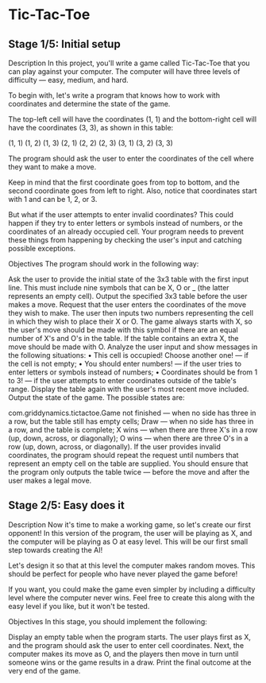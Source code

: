 # Tic-Tac-Toe

## Stage 1/5: Initial setup
Description
In this project, you'll write a game called Tic-Tac-Toe that you can play against your computer. The computer will have three levels of difficulty — easy, medium, and hard.

To begin with, let's write a program that knows how to work with coordinates and determine the state of the game.

The top-left cell will have the coordinates (1, 1) and the bottom-right cell will have the coordinates (3, 3), as shown in this table:

(1, 1) (1, 2) (1, 3)
(2, 1) (2, 2) (2, 3)
(3, 1) (3, 2) (3, 3)

The program should ask the user to enter the coordinates of the cell where they want to make a move.

Keep in mind that the first coordinate goes from top to bottom, and the second coordinate goes from left to right. Also, notice that coordinates start with 1 and can be 1, 2, or 3.

But what if the user attempts to enter invalid coordinates? This could happen if they try to enter letters or symbols instead of numbers, or the coordinates of an already occupied cell. Your program needs to prevent these things from happening by checking the user's input and catching possible exceptions.

Objectives
The program should work in the following way:

Ask the user to provide the initial state of the 3x3 table with the first input line. This must include nine symbols that can be X, O or _ (the latter represents an empty cell).
Output the specified 3x3 table before the user makes a move.
Request that the user enters the coordinates of the move they wish to make.
The user then inputs two numbers representing the cell in which they wish to place their X or O. The game always starts with X, so the user's move should be made with this symbol if there are an equal number of X's and O's in the table. If the table contains an extra X, the move should be made with O.
Analyze the user input and show messages in the following situations:
• This cell is occupied! Choose another one! — if the cell is not empty;
• You should enter numbers! — if the user tries to enter letters or symbols instead of numbers;
• Coordinates should be from 1 to 3! — if the user attempts to enter coordinates outside of the table's range.
Display the table again with the user's most recent move included.
Output the state of the game.
The possible states are:

com.griddynamics.tictactoe.Game not finished — when no side has three in a row, but the table still has empty cells;
Draw — when no side has three in a row, and the table is complete;
X wins — when there are three X's in a row (up, down, across, or diagonally);
O wins — when there are three O's in a row (up, down, across, or diagonally).
If the user provides invalid coordinates, the program should repeat the request until numbers that represent an empty cell on the table are supplied. You should ensure that the program only outputs the table twice — before the move and after the user makes a legal move.

## Stage 2/5: Easy does it
Description
Now it's time to make a working game, so let's create our first opponent! In this version of the program, the user will be playing as X, and the computer will be playing as O at easy level. This will be our first small step towards creating the AI!

Let's design it so that at this level the computer makes random moves. This should be perfect for people who have never played the game before!

If you want, you could make the game even simpler by including a difficulty level where the computer never wins. Feel free to create this along with the easy level if you like, but it won't be tested.

Objectives
In this stage, you should implement the following:

Display an empty table when the program starts.
The user plays first as X, and the program should ask the user to enter cell coordinates.
Next, the computer makes its move as O, and the players then move in turn until someone wins or the game results in a draw.
Print the final outcome at the very end of the game.

